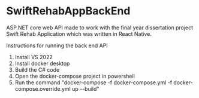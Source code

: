 # SwiftRehabAppBackEnd

ASP.NET core web API made to work with the final year dissertation project Swift Rehab Application which was written in React Native.

Instructions for running the back end API

1. Install VS 2022
2. Install docker desktop
3. Build the C# code
4. Open the docker-compose project in powershell
5. Run the command "docker-compose -f docker-compose.yml -f docker-compose.override.yml up --build"
